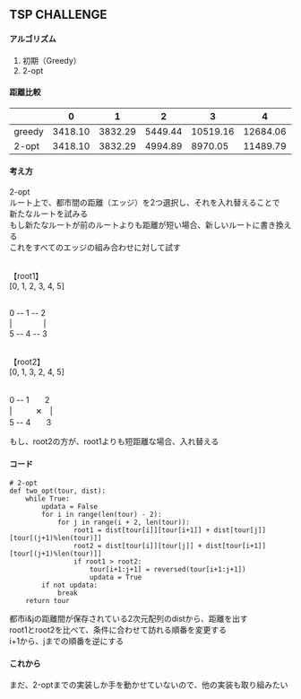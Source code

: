 ## TSP CHALLENGE

#### アルゴリズム
1. 初期（Greedy）
2. 2-opt

#### 距離比較


|               | 0             | 1             | 2            | 3             | 4            | 5             | 6             |
| ------------- | ------------- | ------------- |------------- | ------------- |------------- | ------------- | ------------- |
| greedy        |    3418.10    | 3832.29       | 5449.44      | 10519.16      | 12684.06     | 25331.84      | 49892.05      |
| 2-opt         |    3418.10    |     3832.29   |     4994.89  |   8970.05     |    11489.79  |    21363.60   |   42712.37    |

#### 考え方
2-opt<br>
ルート上で、都市間の距離（エッジ）を2つ選択し、それを入れ替えることで<br>
新たなルートを試みる<br>
もし新たなルートが前のルートよりも距離が短い場合、新しいルートに書き換える<br>
これをすべてのエッジの組み合わせに対して試す<br><br>

【root1】<br>
[0, 1, 2, 3, 4, 5]<br><br>

0 -- 1 -- 2<br>
|　　　　|<br>
5 -- 4 -- 3<br><br>

【root2】<br>
[0, 1, 3, 2, 4, 5]<br><br>

0 -- 1　　2<br>
|　　　✕　|<br>
5 -- 4　　3<br>

もし、root2の方が、root1よりも短距離な場合、入れ替える

#### コード

```
# 2-opt
def two_opt(tour, dist):
    while True:
        updata = False
        for i in range(len(tour) - 2):
            for j in range(i + 2, len(tour)):
                root1 = dist[tour[i]][tour[i+1]] + dist[tour[j]][tour[(j+1)%len(tour)]]
                root2 = dist[tour[i]][tour[j]] + dist[tour[i+1]][tour[(j+1)%len(tour)]]
                if root1 > root2:
                    tour[i+1:j+1] = reversed(tour[i+1:j+1])
                    updata = True
        if not updata:
            break
    return tour
```

都市i&jの距離間が保存されている2次元配列のdistから、距離を出す<br>
root1とroot2を比べて、条件に合わせて訪れる順番を変更する<br>
i+1から、jまでの順番を逆にする

#### これから
まだ、2-optまでの実装しか手を動かせていないので、他の実装も取り組みたい
